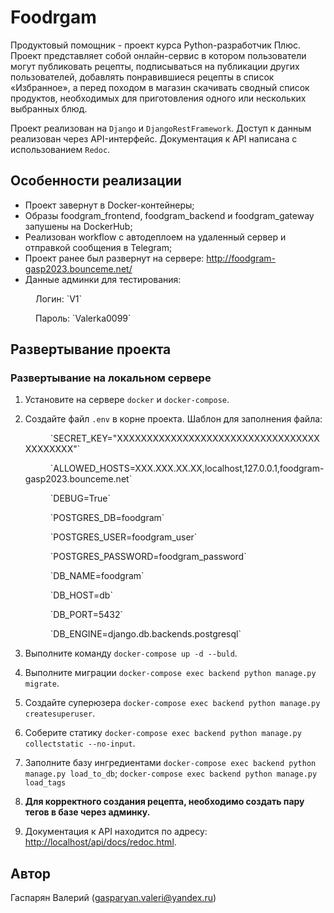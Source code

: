 # Foodrgam

 Продуктовый помощник - проект курса Python-разработчик Плюс. Проект представляет собой онлайн-сервис в котором пользователи могут публиковать рецепты, подписываться на публикации других пользователей, добавлять понравившиеся рецепты в список «Избранное», а перед походом в магазин скачивать сводный список продуктов, необходимых для приготовления одного или нескольких выбранных блюд.

Проект реализован на `Django` и `DjangoRestFramework`. Доступ к данным реализован через API-интерфейс. Документация к API написана с использованием `Redoc`.

## Особенности реализации

- Проект завернут в Docker-контейнеры;
- Образы foodgram_frontend, foodgram_backend и foodgram_gateway запушены на DockerHub;
- Реализован workflow c автодеплоем на удаленный сервер и отправкой сообщения в Telegram;
- Проект ранее был развернут на сервере: <http://foodgram-gasp2023.bounceme.net/>
- Данные админки для тестирования:
<p style="text-indent: 40px;">Логин: `V1`</p>
<p style="text-indent: 40px;">Пароль: `Valerka0099`</p>

## Развертывание проекта

### Развертывание на локальном сервере

1. Установите на сервере `docker` и `docker-compose`.
2. Создайте файл `.env`  в корне проекта. Шаблон для заполнения файла:

   <p style="text-indent: 40px;">`SECRET_KEY="XXXXXXXXXXXXXXXXXXXXXXXXXXXXXXXXXXXXXXXXXX"`</p>
   <p style="text-indent: 40px;">`ALLOWED_HOSTS=XXX.XXX.XX.XX,localhost,127.0.0.1,foodgram-gasp2023.bounceme.net`</p>
   <p style="text-indent: 40px;">`DEBUG=True`</p>
   <p style="text-indent: 40px;">`POSTGRES_DB=foodgram`</p>
   <p style="text-indent: 40px;">`POSTGRES_USER=foodgram_user`</p>
   <p style="text-indent: 40px;">`POSTGRES_PASSWORD=foodgram_password`</p>
   <p style="text-indent: 40px;">`DB_NAME=foodgram`</p>
   <p style="text-indent: 40px;">`DB_HOST=db`</p>
   <p style="text-indent: 40px;">`DB_PORT=5432`</p>
   <p style="text-indent: 40px;">`DB_ENGINE=django.db.backends.postgresql`</p>
3. Выполните команду `docker-compose up -d --buld`.
4. Выполните миграции `docker-compose exec backend python manage.py migrate`.
5. Создайте суперюзера `docker-compose exec backend python manage.py createsuperuser`.
6. Соберите статику `docker-compose exec backend python manage.py collectstatic --no-input`.
7. Заполните базу ингредиентами `docker-compose exec backend python manage.py load_to_db`; `docker-compose exec backend python manage.py load_tags`
8. **Для корректного создания рецепта, необходимо создать пару тегов в базе через админку.**
9. Документация к API находится по адресу: <http://localhost/api/docs/redoc.html>.

## Автор

 Гаспарян Валерий (gasparyan.valeri@yandex.ru)


